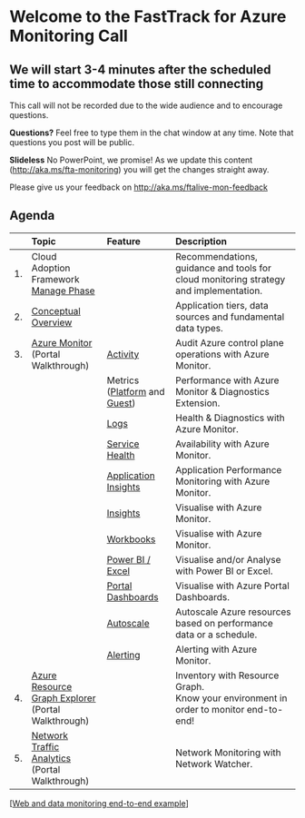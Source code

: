 # Welcome to the FastTrack for Azure Monitoring Call
## We will start 3-4 minutes after the scheduled time to accommodate those still connecting

This call will not be recorded due to the wide audience and to encourage questions.

**Questions?** Feel free to type them in the chat window at any time. Note that questions you post will be public.

**Slideless** No PowerPoint, we promise! As we update this content (http://aka.ms/fta-monitoring) you will get the changes straight away.

Please give us your feedback on http://aka.ms/ftalive-mon-feedback

## Agenda

| | Topic    | Feature																										| Description  
| :-----  |:-----																										| :----------    | :--------
|1.| Cloud Adoption Framework </br> [Manage Phase](https://docs.microsoft.com/en-us/azure/cloud-adoption-framework/manage/)  		|											| Recommendations, guidance and tools for cloud monitoring strategy and implementation.
|2.| [Conceptual Overview](https://docs.microsoft.com/en-us/azure/azure-monitor/platform/data-sources#application-tiers)      |      | Application tiers, data sources and fundamental data types.   |
|3. |  [Azure Monitor](https://docs.microsoft.com/en-us/azure/azure-monitor/) </br> (Portal Walkthrough) | [Activity](https://docs.microsoft.com/en-us/azure/azure-monitor/platform/activity-log)															| Audit Azure control plane operations with Azure Monitor.
||    | Metrics ([Platform](https://docs.microsoft.com/en-us/azure/azure-monitor/platform/data-platform-metrics) and [Guest](https://docs.microsoft.com/en-us/azure/azure-monitor/platform/diagnostics-extension-overview))													| Performance with Azure Monitor & Diagnostics Extension.
||    | [Logs](https://docs.microsoft.com/en-us/azure/azure-monitor/platform/data-platform-logs)															| Health & Diagnostics with Azure Monitor.
||    | [Service Health](https://docs.microsoft.com/en-us/azure/service-health/)																	| Availability with Azure Monitor.
||    | [Application Insights](https://docs.microsoft.com/en-us/azure/azure-monitor/app/app-insights-overview)													| Application Performance Monitoring with Azure Monitor.
||    | [Insights](https://docs.microsoft.com/en-us/azure/azure-monitor/insights/insights-overview)															| Visualise with Azure Monitor.
||    | [Workbooks](https://docs.microsoft.com/en-us/azure/azure-monitor/platform/workbooks-overview)															| Visualise with Azure Monitor.
||    | [Power BI / Excel](https://docs.microsoft.com/en-us/azure/azure-monitor/platform/powerbi)															| Visualise and/or Analyse with Power BI or Excel.
||    | [Portal Dashboards](https://docs.microsoft.com/en-us/azure/azure-portal/azure-portal-dashboards#:~:text=%20Create%20and%20share%20dashboards%20in%20the%20Azure,want%20to%20copy.%20In%20the%20page...%20More%20)	| Visualise with Azure Portal Dashboards.
||    | [Autoscale](https://docs.microsoft.com/en-us/azure/azure-monitor/platform/autoscale-overview)												| Autoscale Azure resources based on performance data or a schedule.
||    | [Alerting](https://docs.microsoft.com/en-us/azure/azure-monitor/platform/alerts-overview)															| Alerting with Azure Monitor.
|4. |  [Azure Resource Graph Explorer](https://docs.microsoft.com/en-us/azure/governance/resource-graph/) </br> (Portal Walkthrough) | 														| Inventory with Resource Graph. </br> Know your environment in order to monitor end-to-end!
|5. |  [Network Traffic Analytics](https://docs.microsoft.com/en-us/azure/network-watcher/traffic-analytics) </br> (Portal Walkthrough)	  | 													| Network Monitoring with Network Watcher.

[[Web and data monitoring end-to-end example](SAMPLE.md)]
